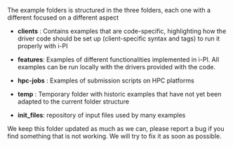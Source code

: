 The example folders is structured in the three folders, each one with a different focused on a different aspect

- **clients**  :    Contains examples that are code-specific, highlighting how the driver code should be set up
                   (client-specific syntax and tags) to run it properly with i-PI

- **features**:    Examples of different functionalities implemented in i-PI. 
                   All examples can be run locally with the drivers provided with the code.

- **hpc-jobs**     :    Examples of submission scripts on HPC platforms

- **temp**    :    Temporary folder with historic examples that have not yet been adapted
                   to the current folder structure

- **init_files**: repository of input files used by many examples

We keep this folder updated as much as we can, please report a bug if you find something that 
is not working. We will try to fix it as soon as possible.
